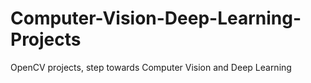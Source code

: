 # Computer-Vision-Deep-Learning-Projects
OpenCV projects, step towards Computer Vision and Deep Learning
